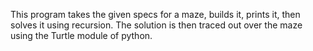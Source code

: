 This program takes the given specs for a maze, builds it, prints it, then solves it using recursion.
The solution is then traced out over the maze using the Turtle module of python.
